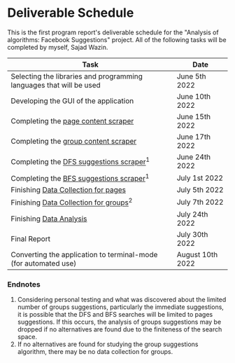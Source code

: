 # Deliverable Schedule

This is the first program report's deliverable schedule for the "Analysis of algorithms: Facebook Suggestions" project. All of the following tasks will be completed by myself, Sajad Wazin.

| Task | Date |
| --- | --- |
| Selecting the libraries and programming languages that will be used | June 5th 2022 |
| Developing the GUI of the application | June 10th 2022 |
| Completing the [page content scraper](/fb_ws.md#content) | June 15th 2022 |
| Completing the [group content scraper](/fb_ws.md#content)  | June 17th 2022 | 
| Completing the [DFS suggestions scraper](/fb_ws.md#DFS)<sup>1</sup> | June 24th 2022 | 
| Completing the [BFS suggestions scraper](/fb_ws.md#BFS)<sup>1</sup> | July 1st 2022 |
| Finishing [Data Collection for pages](/fb_analysis.md#collection) | July 5th 2022 |
| Finishing [Data Collection for groups](/fb_analysis.md#collection)<sup>2<sup> | July 7th 2022 |
| Finishing [Data Analysis](/fb_analysis.md#analysis) | July 24th 2022 |
| Final Report | July 30th 2022 |
| Converting the application to terminal-mode (for automated use) | August 10th 2022 | 

### Endnotes
  
<ol>
<li>Considering personal testing and what was discovered about the limited number of groups suggestions, particularly the immediate suggestions, it is possible that the DFS and BFS searches will be limited to pages suggestions. If this occurs, the analysis of groups suggestions may be dropped if no alternatives are found due to the finiteness of the search space.</li>
<li>If no alternatives are found for studying the group suggestions algorithm, there may be no data collection for groups.</li>
</ol>
